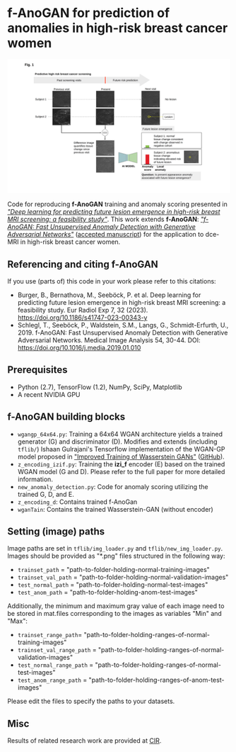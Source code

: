 f-AnoGAN for prediction of anomalies in high-risk breast cancer women
===================================================================

![Overview](Figure1.jpg)

Code for reproducing **f-AnoGAN** training and anomaly scoring presented in [*"Deep learning for predicting future lesion emergence in high-risk breast MRI screening: a feasibility study"*](https://eurradiolexp.springeropen.com/articles/10.1186/s41747-023-00343-y). This work extends **f-AnoGAN**: [*"f-AnoGAN: Fast Unsupervised Anomaly Detection with Generative Adversarial Networks"*](https://www.sciencedirect.com/science/article/abs/pii/S1361841518302640) ([accepted manuscript](https://github.com/tSchlegl/f-AnoGAN/blob/master/paper/f-AnoGAN.pdf)) for the application to dce-MRI in high-risk breast cancer women.


## Referencing and citing f-AnoGAN
If you use (parts of) this code in your work please refer to this citations:

- Burger, B., Bernathova, M., Seeböck, P. et al. Deep learning for predicting future lesion emergence in high-risk breast MRI screening: a feasibility study. Eur Radiol Exp 7, 32 (2023). https://doi.org/10.1186/s41747-023-00343-y
- Schlegl, T., Seeböck, P., Waldstein, S.M., Langs, G., Schmidt-Erfurth, U., 2019. f-AnoGAN: Fast Unsupervised Anomaly Detection with Generative Adversarial Networks. Medical Image Analysis 54, 30-44. DOI: https://doi.org/10.1016/j.media.2019.01.010


## Prerequisites

- Python (2.7), TensorFlow (1.2), NumPy, SciPy, Matplotlib
- A recent NVIDIA GPU

## f-AnoGAN building blocks

- `wgangp_64x64.py`: Training a 64x64 WGAN architecture yields a trained generator (G) and discriminator (D). Modifies and extends (including `tflib/`) Ishaan Gulrajani's Tensorflow implementation of the WGAN-GP model proposed in ["Improved Training of Wasserstein GANs"](https://arxiv.org/abs/1704.00028) ([GitHub](https://github.com/igul222/improved_wgan_training)).
- `z_encoding_izif.py`: Training the **izi_f** encoder (E) based on the trained WGAN model (G and D). Please refer to the full paper for more detailed information.
- `new_anomaly_detection.py`: Code for anomaly scoring utilizing the trained G, D, and E.
- `z_encoding_d`: Contains trained f-AnoGan
- `wganTain`: Contains the trained Wasserstein-GAN (without encoder) 

## Setting (image) paths

Image paths are set in `tflib/img_loader.py` and `tflib/new_img_loader.py`. Images should be provided as "*.png" files structured in the following way:
- `trainset_path`     = "path-to-folder-holding-normal-training-images"
- `trainset_val_path` = "path-to-folder-holding-normal-validation-images"
- `test_normal_path`  = "path-to-folder-holding-normal-test-images"
- `test_anom_path`    = "path-to-folder-holding-anom-test-images"

Additionally, the minimum and maximum gray value of each image need to be stored in mat.files corresponding to the images as variables "Min" and "Max":
- `trainset_range_path`= "path-to-folder-holding-ranges-of-normal-training-images"
- `trainset_val_range_path` = "path-to-folder-holding-ranges-of-normal-validation-images"
- `test_normal_range_path` = "path-to-folder-holding-ranges-of-normal-test-images"
- `test_anom_range_path` = "path-to-folder-holding-ranges-of-anom-test-images"

Please edit the files to specify the paths to your datasets.


## Misc

Results of related research work are provided at [CIR](https://radnuk-prod.meduniwien.ac.at/unsere-abteilungen/computational-imaging-research-lab-cir/computational-imaging-research-lab-research/cir-anomaly-detection-and-unsupervised-learning/).
